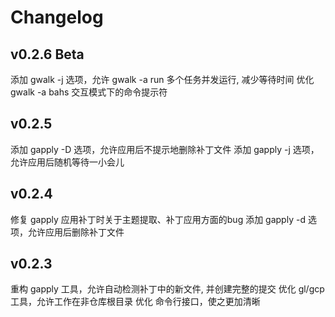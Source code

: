 # Changelog

## v0.2.6 Beta

添加 gwalk -j 选项，允许 gwalk -a run 多个任务并发运行, 减少等待时间
优化 gwalk -a bahs 交互模式下的命令提示符

## v0.2.5

添加 gapply -D 选项，允许应用后不提示地删除补丁文件
添加 gapply -j 选项，允许应用后随机等待一小会儿

## v0.2.4

修复 gapply 应用补丁时关于主题提取、补丁应用方面的bug
添加 gapply -d 选项，允许应用后删除补丁文件

## v0.2.3

重构 gapply 工具，允许自动检测补丁中的新文件, 并创建完整的提交
优化 gl/gcp 工具，允许工作在非仓库根目录
优化 命令行接口，使之更加清晰

